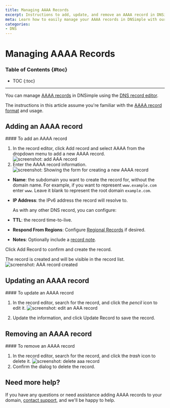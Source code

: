 ```yaml
---
title: Managing AAAA Records
excerpt: Instructions to add, update, and remove an AAAA record in DNSimple.
meta: Learn how to easily manage your AAAA records in DNSimple with our step-by-step guide. Add, update, or remove records to optimize your domain's performance.
categories:
- DNS
---
```


# Managing AAAA Records

### Table of Contents {#toc}

* TOC
{:toc}

---

You can manage [AAAA records](/articles/aaaa-record/) in DNSimple using the [DNS record editor](/articles/record-editor/).

The instructions in this article assume you're familiar with the [AAAA record format](/articles/aaaa-record/#record-format) and usage.


## Adding an AAAA record

<div class="section-steps" markdown="1">
#### To add an AAAA record

1. In the record editor, click <label>Add record</label> and select <label>AAAA</label> from the dropdown menu to add a new AAAA record.
  ![screenshot: add AAA record](/files/aaa-record-add.png)
1. Enter the AAAA record information.
  ![screenshot: Showing the form for creating a new AAAA record](/files/record-aaaa-create-new.png)

  - **Name**: the subdomain you want to create the record for, without the domain name. For example, if you want to represent `www.example.com` enter `www`. Leave it blank to represent the root domain `example.com`.
  - **IP Address**: the IPv6 address the record will resolve to.

    As with any other DNS record, you can configure:

  - **TTL**: the record time-to-live.
  - **Respond From Regions**: Configure [Regional Records](/articles/regional-records/) if desired.
  - **Notes**: Optionally include a [record note](/articles/record-notes/).

Click <label>Add Record</label> to confirm and create the record.

The record is created and will be visible in the record list.
  ![screenshot: AAA record created](/files/aaa-record-created.png)
</div>

## Updating an AAAA record

<div class="section-steps" markdown="1">
#### To update an AAAA record

1. In the record editor, search for the record, and click the _pencil_ icon to edit it.
  ![screenshot: edit an AAA record](/files/aaa-record-edit.png)

1. Update the information, and click <label>Update Record</label> to save the record.
</div>


## Removing an AAAA record

<div class="section-steps" markdown="1">
#### To remove an AAAA record

1. In the record editor, search for the record, and click the _trash_ icon to delete it.
  ![screenshot: delete aaa record](/files/aaa-record-delete.png)
1. Confirm the dialog to delete the record.
</div>

## Need more help?

If you have any questions or need assistance adding AAAA records to your domain, [contact support](https://dnsimple.com/feedback), and we'll be happy to help.
